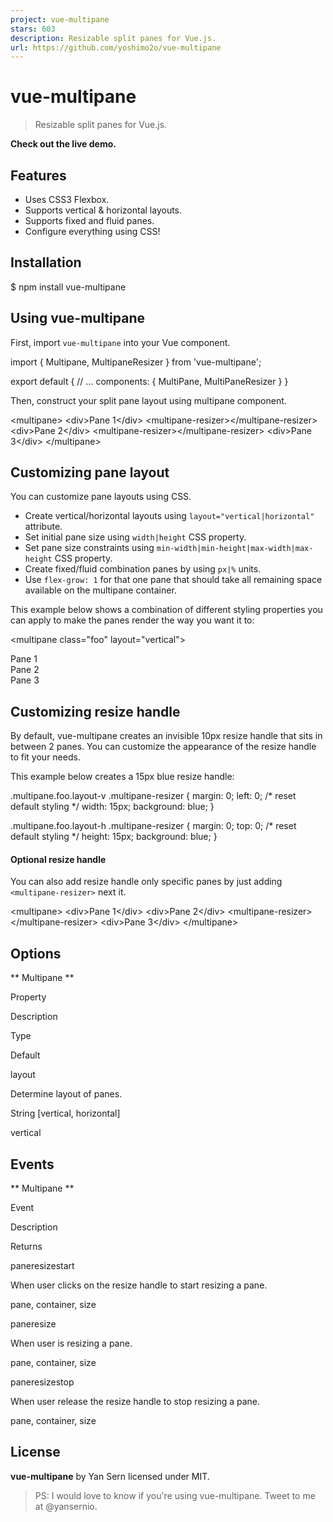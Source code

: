 ```yaml
---
project: vue-multipane
stars: 603
description: Resizable split panes for Vue.js.
url: https://github.com/yoshimo2o/vue-multipane
---
```


vue-multipane
=============

> Resizable split panes for Vue.js.

  
**Check out the live demo.**

Features
--------

-   Uses CSS3 Flexbox.
-   Supports vertical & horizontal layouts.
-   Supports fixed and fluid panes.
-   Configure everything using CSS!

Installation
------------

$ npm install vue-multipane

Using vue-multipane
-------------------

First, import `vue-multipane` into your Vue component.

import { Multipane, MultipaneResizer } from 'vue-multipane';

export default {
  // ...
  components: {
    MultiPane,
    MultiPaneResizer
  }
}

Then, construct your split pane layout using multipane component.

<multipane\>
  <div\>Pane 1</div\>
  <multipane-resizer\></multipane-resizer\>
  <div\>Pane 2</div\>
  <multipane-resizer\></multipane-resizer\>
  <div\>Pane 3</div\>
</multipane\>

Customizing pane layout
-----------------------

You can customize pane layouts using CSS.

-   Create vertical/horizontal layouts using `layout="vertical|horizontal"` attribute.
-   Set initial pane size using `width|height` CSS property.
-   Set pane size constraints using `min-width|min-height|max-width|max-height` CSS property.
-   Create fixed/fluid combination panes by using `px|%` units.
-   Use `flex-grow: 1` for that one pane that should take all remaining space available on the multipane container.

This example below shows a combination of different styling properties you can apply to make the panes render the way you want it to:

<multipane class\="foo" layout\="vertical"\>
  <div :style\="{ width: '100px', maxWidth: '200px' }"\>Pane 1</div\>
  <multipane-resizer\></multipane-resizer\>
  <div :style\="{ width: '25%', maxWidth: '50%' }"\>Pane 2</div\>
  <multipane-resizer\></multipane-resizer\>
  <div :style\="{ flexGrow: 1 }"\>Pane 3</div\>
</multipane\>

Customizing resize handle
-------------------------

By default, vue-multipane creates an invisible 10px resize handle that sits in between 2 panes. You can customize the appearance of the resize handle to fit your needs.

This example below creates a 15px blue resize handle:

.multipane.foo.layout-v .multipane-resizer {
  margin: 0; left: 0; /\* reset default styling \*/
  width: 15px;
  background: blue;
}

.multipane.foo.layout-h .multipane-resizer {
  margin: 0; top: 0; /\* reset default styling \*/
  height: 15px;
  background: blue;
}

#### Optional resize handle

You can also add resize handle only specific panes by just adding `<multipane-resizer>` next it.

<multipane\>
  <div\>Pane 1</div\> <!-- No resizing on Pane 1. -->
  <div\>Pane 2</div\> <!-- Resizing is possible on Pane 2. -->
  <multipane-resizer\></multipane-resizer\>
  <div\>Pane 3</div\>
</multipane\>

Options
-------

\*\* Multipane \*\*

Property

Description

Type

Default

layout

Determine layout of panes.

String \[vertical, horizontal\]

vertical

Events
------

\*\* Multipane \*\*

Event

Description

Returns

paneresizestart

When user clicks on the resize handle to start resizing a pane.

pane, container, size

paneresize

When user is resizing a pane.

pane, container, size

paneresizestop

When user release the resize handle to stop resizing a pane.

pane, container, size

License
-------

**vue-multipane** by Yan Sern licensed under MIT.

> PS: I would love to know if you're using vue-multipane. Tweet to me at @yansernio.
